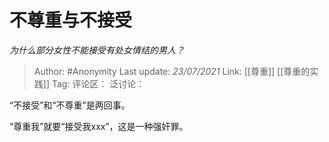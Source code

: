 # 不尊重与不接受
*为什么部分女性不能接受有处女情结的男人？*

> Author: #Anonymity
> Last update: *23/07/2021*
> Link: [[尊重]] [[尊重的实践]]
> Tag:
> 评论区：
> 泛讨论：

“不接受”和“不尊重”是两回事。

“尊重我”就要“接受我xxx”，这是一种强奸罪。
